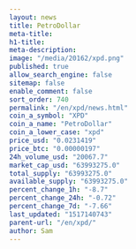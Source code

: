 ```yaml
---
layout: news
title: PetroDollar
meta-title: 
h1-title: 
meta-description: 
image: "/media/20162/xpd.png"
published: true
allow_search_engine: false
sitemap: false
enable_comment: false
sort_order: 740
permalink: "/en/xpd/news.html"
coin_a_symbol: "XPD"
coin_a_name: "PetroDollar"
coin_a_lower_case: "xpd"
price_usd: "0.0231419"
price_btc: "0.00000197"
24h_volume_usd: "20067.7"
market_cap_usd: "63993275.0"
total_supply: "63993275.0"
available_supply: "63993275.0"
percent_change_1h: "-8.7"
percent_change_24h: "-0.72"
percent_change_7d: "-7.66"
last_updated: "1517140743"
parent-url: "/en/xpd/"
author: Sam
---
```


